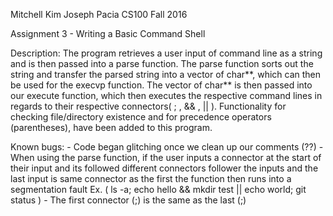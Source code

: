 Mitchell Kim
Joseph Pacia
CS100 Fall 2016

Assignment 3 - Writing a Basic Command Shell

Description:
    The program retrieves a user input of command line as a string and is then passed into a parse function.
The parse function sorts out the string and transfer the parsed string into a vector of char**, which can 
then be used for the execvp function. The vector of char** is then passed into our execute function, which 
then executes the respective command lines in regards to their respective connectors( ; , && , || ).
Functionality for checking file/directory existence and for precedence operators (parentheses), have been
added to this program.

Known bugs:
    - Code began glitching once we clean up our comments (??)
    - When using the parse function, if the user inputs a connector at the start of their input and its
      followed different connectors follower the inputs and the last input is same connector as the first
      the function then runs into a segmentation fault
        Ex. ( ls -a; echo hello && mkdir test || echo world; git status )
            - The first connector (;) is the same as the last (;)
    